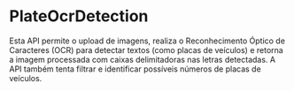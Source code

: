 # PlateOcrDetection
Esta API permite o upload de imagens, realiza o Reconhecimento Óptico de Caracteres (OCR) para detectar textos (como placas de veículos) e retorna a imagem processada com caixas delimitadoras nas letras detectadas. A API também tenta filtrar e identificar possíveis números de placas de veículos.
